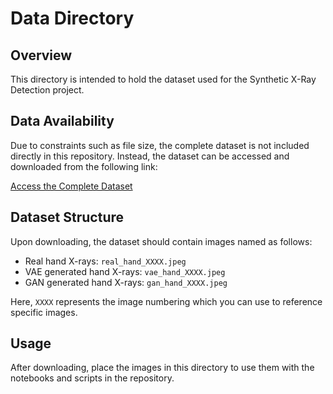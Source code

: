 # Data Directory

## Overview
This directory is intended to hold the dataset used for the Synthetic X-Ray Detection project. 

## Data Availability
Due to constraints such as file size, the complete dataset is not included directly in this repository. Instead, the dataset can be accessed and downloaded from the following link:

[Access the Complete Dataset](https://drive.google.com/drive/folders/14avVgn52_uT-vuUKFml18YUilHVyNpVv?usp=drive_link)

## Dataset Structure
Upon downloading, the dataset should contain images named as follows:

- Real hand X-rays: `real_hand_XXXX.jpeg`
- VAE generated hand X-rays: `vae_hand_XXXX.jpeg`
- GAN generated hand X-rays: `gan_hand_XXXX.jpeg`

Here, `XXXX` represents the image numbering which you can use to reference specific images.

## Usage
After downloading, place the images in this directory to use them with the notebooks and scripts in the repository.